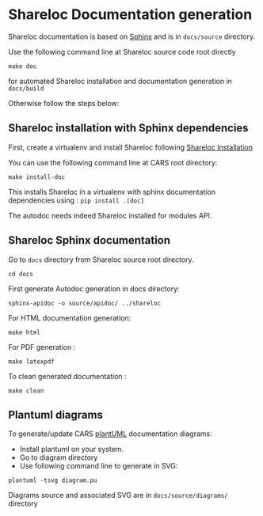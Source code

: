Shareloc Documentation generation
=============================

Shareloc documentation is based on [Sphinx](https://www.sphinx-doc.org/) and is in `docs/source` directory.

Use the following command line at Shareloc source code root directly

```
make doc
```

for automated Shareloc installation and documentation generation in `docs/build`

Otherwise follow the steps below:


Shareloc installation with Sphinx dependencies
------------------------------------------

First, create a virtualenv and install Shareloc following [Shareloc Installation](./docs/source/install.rst)

You can use the following command line at CARS root directory:

```
make install-doc
```

This installs Shareloc in a virtualenv with sphinx documentation dependencies using : `pip install .[doc]`  

The autodoc needs indeed Shareloc installed for modules API.


Shareloc Sphinx documentation
-------------------------

Go to `docs` directory from Shareloc source root directory.

```
cd docs
```

First generate Autodoc generation in docs directory:
````
sphinx-apidoc -o source/apidoc/ ../shareloc
````

For HTML documentation generation:
```
make html
```

For PDF generation :
```
make latexpdf
```

To clean generated documentation :
```
make clean
```

Plantuml diagrams
-----------------

To generate/update CARS [plantUML](https://plantuml.com/) documentation diagrams:
* Install plantuml on your system.
* Go to diagram directory
* Use following command line to generate in SVG:
```
plantuml -tsvg diagram.pu
```

Diagrams source and associated SVG are in `docs/source/diagrams/` directory
